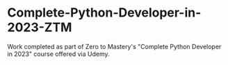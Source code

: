 # Complete-Python-Developer-in-2023-ZTM

Work completed as part of Zero to Mastery's "Complete Python Developer in 2023" course offered via Udemy.
